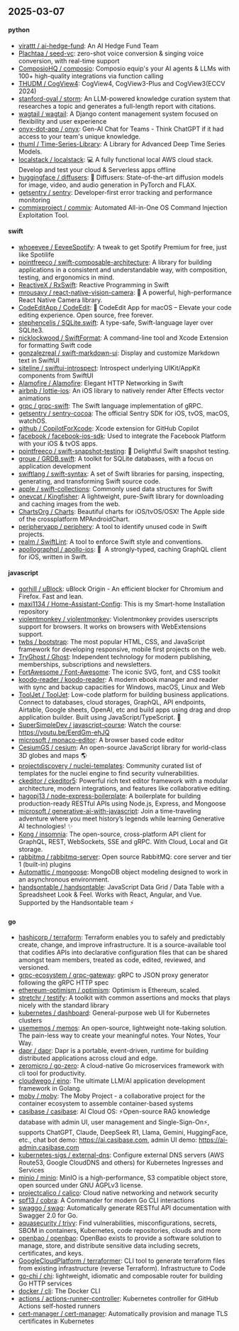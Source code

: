 ## 2025-03-07

#### python
* [virattt / ai-hedge-fund](https://github.com/virattt/ai-hedge-fund): An AI Hedge Fund Team
* [Plachtaa / seed-vc](https://github.com/Plachtaa/seed-vc): zero-shot voice conversion & singing voice conversion, with real-time support
* [ComposioHQ / composio](https://github.com/ComposioHQ/composio): Composio equip's your AI agents & LLMs with 100+ high-quality integrations via function calling
* [THUDM / CogView4](https://github.com/THUDM/CogView4): CogView4, CogView3-Plus and CogView3(ECCV 2024)
* [stanford-oval / storm](https://github.com/stanford-oval/storm): An LLM-powered knowledge curation system that researches a topic and generates a full-length report with citations.
* [wagtail / wagtail](https://github.com/wagtail/wagtail): A Django content management system focused on flexibility and user experience
* [onyx-dot-app / onyx](https://github.com/onyx-dot-app/onyx): Gen-AI Chat for Teams - Think ChatGPT if it had access to your team's unique knowledge.
* [thuml / Time-Series-Library](https://github.com/thuml/Time-Series-Library): A Library for Advanced Deep Time Series Models.
* [localstack / localstack](https://github.com/localstack/localstack): 💻 A fully functional local AWS cloud stack. Develop and test your cloud & Serverless apps offline
* [huggingface / diffusers](https://github.com/huggingface/diffusers): 🤗 Diffusers: State-of-the-art diffusion models for image, video, and audio generation in PyTorch and FLAX.
* [getsentry / sentry](https://github.com/getsentry/sentry): Developer-first error tracking and performance monitoring
* [commixproject / commix](https://github.com/commixproject/commix): Automated All-in-One OS Command Injection Exploitation Tool.

#### swift
* [whoeevee / EeveeSpotify](https://github.com/whoeevee/EeveeSpotify): A tweak to get Spotify Premium for free, just like Spotilife
* [pointfreeco / swift-composable-architecture](https://github.com/pointfreeco/swift-composable-architecture): A library for building applications in a consistent and understandable way, with composition, testing, and ergonomics in mind.
* [ReactiveX / RxSwift](https://github.com/ReactiveX/RxSwift): Reactive Programming in Swift
* [mrousavy / react-native-vision-camera](https://github.com/mrousavy/react-native-vision-camera): 📸 A powerful, high-performance React Native Camera library.
* [CodeEditApp / CodeEdit](https://github.com/CodeEditApp/CodeEdit): 📝 CodeEdit App for macOS – Elevate your code editing experience. Open source, free forever.
* [stephencelis / SQLite.swift](https://github.com/stephencelis/SQLite.swift): A type-safe, Swift-language layer over SQLite3.
* [nicklockwood / SwiftFormat](https://github.com/nicklockwood/SwiftFormat): A command-line tool and Xcode Extension for formatting Swift code
* [gonzalezreal / swift-markdown-ui](https://github.com/gonzalezreal/swift-markdown-ui): Display and customize Markdown text in SwiftUI
* [siteline / swiftui-introspect](https://github.com/siteline/swiftui-introspect): Introspect underlying UIKit/AppKit components from SwiftUI
* [Alamofire / Alamofire](https://github.com/Alamofire/Alamofire): Elegant HTTP Networking in Swift
* [airbnb / lottie-ios](https://github.com/airbnb/lottie-ios): An iOS library to natively render After Effects vector animations
* [grpc / grpc-swift](https://github.com/grpc/grpc-swift): The Swift language implementation of gRPC.
* [getsentry / sentry-cocoa](https://github.com/getsentry/sentry-cocoa): The official Sentry SDK for iOS, tvOS, macOS, watchOS.
* [github / CopilotForXcode](https://github.com/github/CopilotForXcode): Xcode extension for GitHub Copilot
* [facebook / facebook-ios-sdk](https://github.com/facebook/facebook-ios-sdk): Used to integrate the Facebook Platform with your iOS & tvOS apps.
* [pointfreeco / swift-snapshot-testing](https://github.com/pointfreeco/swift-snapshot-testing): 📸 Delightful Swift snapshot testing.
* [groue / GRDB.swift](https://github.com/groue/GRDB.swift): A toolkit for SQLite databases, with a focus on application development
* [swiftlang / swift-syntax](https://github.com/swiftlang/swift-syntax): A set of Swift libraries for parsing, inspecting, generating, and transforming Swift source code.
* [apple / swift-collections](https://github.com/apple/swift-collections): Commonly used data structures for Swift
* [onevcat / Kingfisher](https://github.com/onevcat/Kingfisher): A lightweight, pure-Swift library for downloading and caching images from the web.
* [ChartsOrg / Charts](https://github.com/ChartsOrg/Charts): Beautiful charts for iOS/tvOS/OSX! The Apple side of the crossplatform MPAndroidChart.
* [peripheryapp / periphery](https://github.com/peripheryapp/periphery): A tool to identify unused code in Swift projects.
* [realm / SwiftLint](https://github.com/realm/SwiftLint): A tool to enforce Swift style and conventions.
* [apollographql / apollo-ios](https://github.com/apollographql/apollo-ios): 📱  A strongly-typed, caching GraphQL client for iOS, written in Swift.

#### javascript
* [gorhill / uBlock](https://github.com/gorhill/uBlock): uBlock Origin - An efficient blocker for Chromium and Firefox. Fast and lean.
* [maxi1134 / Home-Assistant-Config](https://github.com/maxi1134/Home-Assistant-Config): This is my Smart-home Installation repository
* [violentmonkey / violentmonkey](https://github.com/violentmonkey/violentmonkey): Violentmonkey provides userscripts support for browsers. It works on browsers with WebExtensions support.
* [twbs / bootstrap](https://github.com/twbs/bootstrap): The most popular HTML, CSS, and JavaScript framework for developing responsive, mobile first projects on the web.
* [TryGhost / Ghost](https://github.com/TryGhost/Ghost): Independent technology for modern publishing, memberships, subscriptions and newsletters.
* [FortAwesome / Font-Awesome](https://github.com/FortAwesome/Font-Awesome): The iconic SVG, font, and CSS toolkit
* [koodo-reader / koodo-reader](https://github.com/koodo-reader/koodo-reader): A modern ebook manager and reader with sync and backup capacities for Windows, macOS, Linux and Web
* [ToolJet / ToolJet](https://github.com/ToolJet/ToolJet): Low-code platform for building business applications. Connect to databases, cloud storages, GraphQL, API endpoints, Airtable, Google sheets, OpenAI, etc and build apps using drag and drop application builder. Built using JavaScript/TypeScript. 🚀
* [SuperSimpleDev / javascript-course](https://github.com/SuperSimpleDev/javascript-course): Watch the course: https://youtu.be/EerdGm-ehJQ
* [microsoft / monaco-editor](https://github.com/microsoft/monaco-editor): A browser based code editor
* [CesiumGS / cesium](https://github.com/CesiumGS/cesium): An open-source JavaScript library for world-class 3D globes and maps 🌎
* [projectdiscovery / nuclei-templates](https://github.com/projectdiscovery/nuclei-templates): Community curated list of templates for the nuclei engine to find security vulnerabilities.
* [ckeditor / ckeditor5](https://github.com/ckeditor/ckeditor5): Powerful rich text editor framework with a modular architecture, modern integrations, and features like collaborative editing.
* [hagopj13 / node-express-boilerplate](https://github.com/hagopj13/node-express-boilerplate): A boilerplate for building production-ready RESTful APIs using Node.js, Express, and Mongoose
* [microsoft / generative-ai-with-javascript](https://github.com/microsoft/generative-ai-with-javascript): Join a time-traveling adventure where you meet history’s legends while learning Generative AI technologies! ✨
* [Kong / insomnia](https://github.com/Kong/insomnia): The open-source, cross-platform API client for GraphQL, REST, WebSockets, SSE and gRPC. With Cloud, Local and Git storage.
* [rabbitmq / rabbitmq-server](https://github.com/rabbitmq/rabbitmq-server): Open source RabbitMQ: core server and tier 1 (built-in) plugins
* [Automattic / mongoose](https://github.com/Automattic/mongoose): MongoDB object modeling designed to work in an asynchronous environment.
* [handsontable / handsontable](https://github.com/handsontable/handsontable): JavaScript Data Grid / Data Table with a Spreadsheet Look & Feel. Works with React, Angular, and Vue. Supported by the Handsontable team ⚡

#### go
* [hashicorp / terraform](https://github.com/hashicorp/terraform): Terraform enables you to safely and predictably create, change, and improve infrastructure. It is a source-available tool that codifies APIs into declarative configuration files that can be shared amongst team members, treated as code, edited, reviewed, and versioned.
* [grpc-ecosystem / grpc-gateway](https://github.com/grpc-ecosystem/grpc-gateway): gRPC to JSON proxy generator following the gRPC HTTP spec
* [ethereum-optimism / optimism](https://github.com/ethereum-optimism/optimism): Optimism is Ethereum, scaled.
* [stretchr / testify](https://github.com/stretchr/testify): A toolkit with common assertions and mocks that plays nicely with the standard library
* [kubernetes / dashboard](https://github.com/kubernetes/dashboard): General-purpose web UI for Kubernetes clusters
* [usememos / memos](https://github.com/usememos/memos): An open-source, lightweight note-taking solution. The pain-less way to create your meaningful notes. Your Notes, Your Way.
* [dapr / dapr](https://github.com/dapr/dapr): Dapr is a portable, event-driven, runtime for building distributed applications across cloud and edge.
* [zeromicro / go-zero](https://github.com/zeromicro/go-zero): A cloud-native Go microservices framework with cli tool for productivity.
* [cloudwego / eino](https://github.com/cloudwego/eino): The ultimate LLM/AI application development framework in Golang.
* [moby / moby](https://github.com/moby/moby): The Moby Project - a collaborative project for the container ecosystem to assemble container-based systems
* [casibase / casibase](https://github.com/casibase/casibase): AI Cloud OS: ⚡️Open-source RAG knowledge database with admin UI, user management and Single-Sign-On⚡️, supports ChatGPT, Claude, DeepSeek R1, Llama, Gemini, HuggingFace, etc., chat bot demo: https://ai.casibase.com, admin UI demo: https://ai-admin.casibase.com
* [kubernetes-sigs / external-dns](https://github.com/kubernetes-sigs/external-dns): Configure external DNS servers (AWS Route53, Google CloudDNS and others) for Kubernetes Ingresses and Services
* [minio / minio](https://github.com/minio/minio): MinIO is a high-performance, S3 compatible object store, open sourced under GNU AGPLv3 license.
* [projectcalico / calico](https://github.com/projectcalico/calico): Cloud native networking and network security
* [spf13 / cobra](https://github.com/spf13/cobra): A Commander for modern Go CLI interactions
* [swaggo / swag](https://github.com/swaggo/swag): Automatically generate RESTful API documentation with Swagger 2.0 for Go.
* [aquasecurity / trivy](https://github.com/aquasecurity/trivy): Find vulnerabilities, misconfigurations, secrets, SBOM in containers, Kubernetes, code repositories, clouds and more
* [openbao / openbao](https://github.com/openbao/openbao): OpenBao exists to provide a software solution to manage, store, and distribute sensitive data including secrets, certificates, and keys.
* [GoogleCloudPlatform / terraformer](https://github.com/GoogleCloudPlatform/terraformer): CLI tool to generate terraform files from existing infrastructure (reverse Terraform). Infrastructure to Code
* [go-chi / chi](https://github.com/go-chi/chi): lightweight, idiomatic and composable router for building Go HTTP services
* [docker / cli](https://github.com/docker/cli): The Docker CLI
* [actions / actions-runner-controller](https://github.com/actions/actions-runner-controller): Kubernetes controller for GitHub Actions self-hosted runners
* [cert-manager / cert-manager](https://github.com/cert-manager/cert-manager): Automatically provision and manage TLS certificates in Kubernetes
